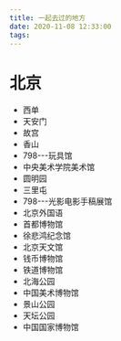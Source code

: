 ```yaml
---
title: 一起去过的地方
date: 2020-11-08 12:33:00
tags:
---
```


# 北京
- 西单
- 天安门
- 故宫
- 香山
- 798---玩具馆
- 中央美术学院美术馆
- 圆明园
- 三里屯
- 798---光影电影手稿展馆
- 北京外国语
- 首都博物馆
- 徐悲鸿纪念馆
- 北京天文馆
- 钱币博物馆
- 铁道博物馆
- 北海公园
- 中国美术博物馆
- 景山公园
- 天坛公园
- 中国国家博物馆
